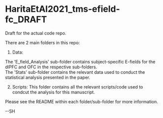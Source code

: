 # HaritaEtAl2021_tms-efield-fc_DRAFT

Draft for the actual code repo.


There are 2 main folders in this repo: 

1) Data: 

The 'E_field_Analysis' sub-folder contains subject-specific E-fields for the dlPFC and OFC in the respective sub-folders.  
The 'Stats' sub-folder contains the relevant data used to conduct the statistical analysis presented in the paper. 

2) Scripts: This folder contains all the relevant scripts/code used to condcut the analysis for this manuscript. 

Please see the README within each folder/sub-folder for more information.

--SH
